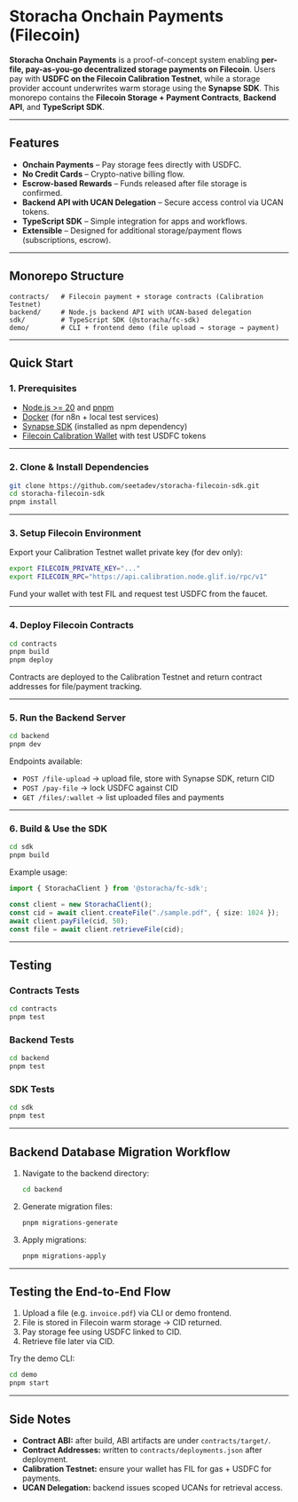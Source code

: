 # Storacha Onchain Payments (Filecoin)

**Storacha Onchain Payments** is a proof-of-concept system enabling **per-file, pay-as-you-go decentralized storage payments on Filecoin**.
Users pay with **USDFC on the Filecoin Calibration Testnet**, while a storage provider account underwrites warm storage using the **Synapse SDK**.
This monorepo contains the **Filecoin Storage + Payment Contracts**, **Backend API**, and **TypeScript SDK**.

---

## Features

* **Onchain Payments** – Pay storage fees directly with USDFC.
* **No Credit Cards** – Crypto-native billing flow.
* **Escrow-based Rewards** – Funds released after file storage is confirmed.
* **Backend API with UCAN Delegation** – Secure access control via UCAN tokens.
* **TypeScript SDK** – Simple integration for apps and workflows.
* **Extensible** – Designed for additional storage/payment flows (subscriptions, escrow).

---

## Monorepo Structure

```
contracts/   # Filecoin payment + storage contracts (Calibration Testnet)
backend/     # Node.js backend API with UCAN-based delegation
sdk/         # TypeScript SDK (@storacha/fc-sdk)
demo/        # CLI + frontend demo (file upload → storage → payment)
```

---

## Quick Start

### **1. Prerequisites**

* [Node.js >= 20](https://nodejs.org/en/) and [pnpm](https://pnpm.io/installation)
* [Docker](https://www.docker.com/) (for n8n + local test services)
* [Synapse SDK](https://github.com/FilOzone/synapse-sdk) (installed as npm dependency)
* [Filecoin Calibration Wallet](https://docs.filecoin.io/networks/calibration) with test USDFC tokens

---

### **2. Clone & Install Dependencies**

```bash
git clone https://github.com/seetadev/storacha-filecoin-sdk.git
cd storacha-filecoin-sdk
pnpm install
```

---

### **3. Setup Filecoin Environment**

Export your Calibration Testnet wallet private key (for dev only):

```bash
export FILECOIN_PRIVATE_KEY="..."
export FILECOIN_RPC="https://api.calibration.node.glif.io/rpc/v1"
```

Fund your wallet with test FIL and request test USDFC from the faucet.

---

### **4. Deploy Filecoin Contracts**

```bash
cd contracts
pnpm build
pnpm deploy
```

Contracts are deployed to the Calibration Testnet and return contract addresses for file/payment tracking.

---

### **5. Run the Backend Server**

```bash
cd backend
pnpm dev
```

Endpoints available:

* `POST /file-upload` → upload file, store with Synapse SDK, return CID
* `POST /pay-file` → lock USDFC against CID
* `GET /files/:wallet` → list uploaded files and payments

---

### **6. Build & Use the SDK**

```bash
cd sdk
pnpm build
```

Example usage:

```ts
import { StorachaClient } from '@storacha/fc-sdk';

const client = new StorachaClient();
const cid = await client.createFile("./sample.pdf", { size: 1024 });
await client.payFile(cid, 50);
const file = await client.retrieveFile(cid);
```

---

## Testing

### **Contracts Tests**

```bash
cd contracts
pnpm test
```

### **Backend Tests**

```bash
cd backend
pnpm test
```

### **SDK Tests**

```bash
cd sdk
pnpm test
```

---

## **Backend Database Migration Workflow**

1. Navigate to the backend directory:

   ```bash
   cd backend
   ```

2. Generate migration files:

   ```bash
   pnpm migrations-generate
   ```

3. Apply migrations:

   ```bash
   pnpm migrations-apply
   ```

---

## Testing the End-to-End Flow

1. Upload a file (e.g. `invoice.pdf`) via CLI or demo frontend.
2. File is stored in Filecoin warm storage → CID returned.
3. Pay storage fee using USDFC linked to CID.
4. Retrieve file later via CID.

Try the demo CLI:

```bash
cd demo
pnpm start
```

---

## Side Notes

* **Contract ABI:** after build, ABI artifacts are under `contracts/target/`.
* **Contract Addresses:** written to `contracts/deployments.json` after deployment.
* **Calibration Testnet:** ensure your wallet has FIL for gas + USDFC for payments.
* **UCAN Delegation:** backend issues scoped UCANs for retrieval access.


